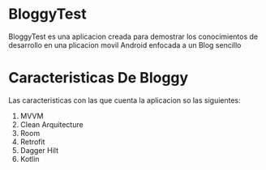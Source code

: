 # BloggyTest
BloggyTest es una aplicacion creada para demostrar los conocimientos de desarrollo en una plicacion movil Android enfocada a un Blog sencillo

# Caracteristicas De Bloggy
Las caracteristicas con las que cuenta la aplicacion so las siguientes:

1) MVVM
2) Clean Arquitecture
3) Room
4) Retrofit
5) Dagger Hilt
6) Kotlin


